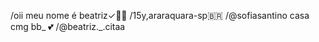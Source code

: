 
/oii meu nome é beatriz✓🤸🌹
/15y,araraquara-sp🇧🇷
/@sofiasantino casa cmg bb_ 💕
/@beatriz._.citaa

<!--
**Beacita/Beacita** is a ✨ _special_ ✨ repository because its `README.md` (this file) appears on your GitHub profile.

Here are some ideas to get you started:

- 🔭 I’m currently working on ...
- 🌱 I’m currently learning ...
- 👯 I’m looking to collaborate on ...
- 🤔 I’m looking for help with ...
- 💬 Ask me about ...
- 📫 How to reach me: ...
- 😄 Pronouns: ...
- ⚡ Fun fact: ...
-->
